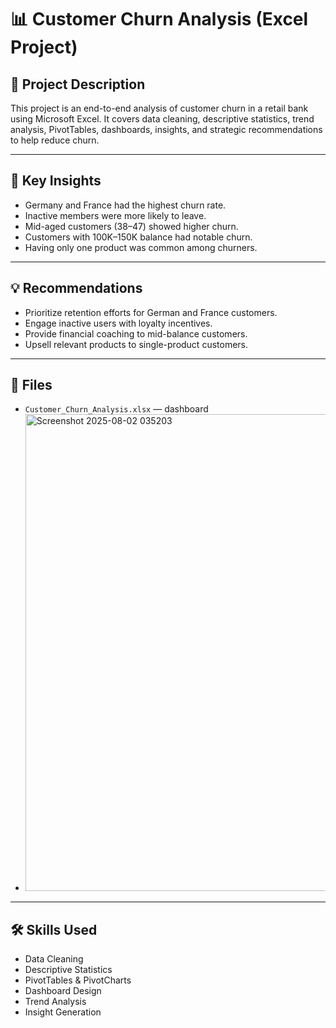 # 📊 Customer Churn Analysis (Excel Project)

## 📝 Project Description
This project is an end-to-end analysis of customer churn in a retail bank using Microsoft Excel. It covers data cleaning, descriptive statistics, trend analysis, PivotTables, dashboards, insights, and strategic recommendations to help reduce churn.

---

## 📌 Key Insights
- Germany and France had the highest churn rate.
- Inactive members were more likely to leave.
- Mid-aged customers (38–47) showed higher churn.
- Customers with 100K–150K balance had notable churn.
- Having only one product was common among churners.

---

## 💡 Recommendations
- Prioritize retention efforts for German and France customers.
- Engage inactive users with loyalty incentives.
- Provide financial coaching to mid-balance customers.
- Upsell relevant products to single-product customers.

---

## 📁 Files
- `Customer_Churn_Analysis.xlsx` — dashboard
- <img width="1730" height="763" alt="Screenshot 2025-08-02 035203" src="https://github.com/user-attachments/assets/a1bde411-2fab-4ad0-bf3b-1a038508f0f6" />


---

## 🛠 Skills Used
- Data Cleaning
- Descriptive Statistics
- PivotTables & PivotCharts
- Dashboard Design
- Trend Analysis
- Insight Generation
